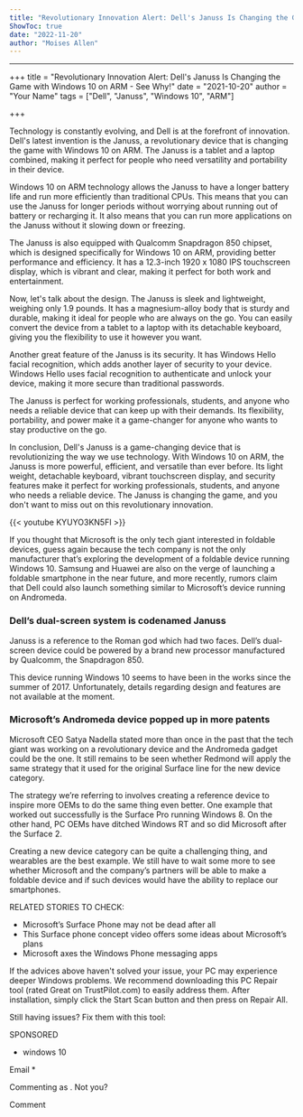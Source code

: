 ```yaml
---
title: "Revolutionary Innovation Alert: Dell's Januss Is Changing the Game with Windows 10 on ARM - See Why!"
ShowToc: true 
date: "2022-11-20"
author: "Moises Allen"
---
```

*****
+++
title = "Revolutionary Innovation Alert: Dell's Januss Is Changing the Game with Windows 10 on ARM - See Why!"
date = "2021-10-20"
author = "Your Name"
tags = ["Dell", "Januss", "Windows 10", "ARM"]

+++

Technology is constantly evolving, and Dell is at the forefront of innovation. Dell's latest invention is the Januss, a revolutionary device that is changing the game with Windows 10 on ARM. The Januss is a tablet and a laptop combined, making it perfect for people who need versatility and portability in their device. 

Windows 10 on ARM technology allows the Januss to have a longer battery life and run more efficiently than traditional CPUs. This means that you can use the Januss for longer periods without worrying about running out of battery or recharging it. It also means that you can run more applications on the Januss without it slowing down or freezing.

The Januss is also equipped with Qualcomm Snapdragon 850 chipset, which is designed specifically for Windows 10 on ARM, providing better performance and efficiency. It has a 12.3-inch 1920 x 1080 IPS touchscreen display, which is vibrant and clear, making it perfect for both work and entertainment.

Now, let's talk about the design. The Januss is sleek and lightweight, weighing only 1.9 pounds. It has a magnesium-alloy body that is sturdy and durable, making it ideal for people who are always on the go. You can easily convert the device from a tablet to a laptop with its detachable keyboard, giving you the flexibility to use it however you want.

Another great feature of the Januss is its security. It has Windows Hello facial recognition, which adds another layer of security to your device. Windows Hello uses facial recognition to authenticate and unlock your device, making it more secure than traditional passwords.

The Januss is perfect for working professionals, students, and anyone who needs a reliable device that can keep up with their demands. Its flexibility, portability, and power make it a game-changer for anyone who wants to stay productive on the go.

In conclusion, Dell's Januss is a game-changing device that is revolutionizing the way we use technology. With Windows 10 on ARM, the Januss is more powerful, efficient, and versatile than ever before. Its light weight, detachable keyboard, vibrant touchscreen display, and security features make it perfect for working professionals, students, and anyone who needs a reliable device. The Januss is changing the game, and you don't want to miss out on this revolutionary innovation.

{{< youtube KYUYO3KN5FI >}} 



If you thought that Microsoft is the only tech giant interested in foldable devices, guess again because the tech company is not the only manufacturer that’s exploring the development of a foldable device running Windows 10. Samsung and Huawei are also on the verge of launching a foldable smartphone in the near future, and more recently, rumors claim that Dell could also launch something similar to Microsoft’s device running on Andromeda.
 
### Dell’s dual-screen system is codenamed Januss
 
Januss is a reference to the Roman god which had two faces. Dell’s dual-screen device could be powered by a brand new processor manufactured by Qualcomm, the Snapdragon 850.
 
This device running Windows 10 seems to have been in the works since the summer of 2017. Unfortunately, details regarding design and features are not available at the moment.
 
### Microsoft’s Andromeda device popped up in more patents
 
Microsoft CEO Satya Nadella stated more than once in the past that the tech giant was working on a revolutionary device and the Andromeda gadget could be the one. It still remains to be seen whether Redmond will apply the same strategy that it used for the original Surface line for the new device category.
 
The strategy we’re referring to involves creating a reference device to inspire more OEMs to do the same thing even better. One example that worked out successfully is the Surface Pro running Windows 8. On the other hand, PC OEMs have ditched Windows RT and so did Microsoft after the Surface 2.
 
Creating a new device category can be quite a challenging thing, and wearables are the best example. We still have to wait some more to see whether Microsoft and the company’s partners will be able to make a foldable device and if such devices would have the ability to replace our smartphones.
 
RELATED STORIES TO CHECK:
 
- Microsoft’s Surface Phone may not be dead after all
 - This Surface phone concept video offers some ideas about Microsoft&#8217;s plans
 - Microsoft axes the Windows Phone messaging apps

 

 
If the advices above haven't solved your issue, your PC may experience deeper Windows problems. We recommend downloading this PC Repair tool (rated Great on TrustPilot.com) to easily address them. After installation, simply click the Start Scan button and then press on Repair All.
 
Still having issues? Fix them with this tool:
 
SPONSORED
 
- windows 10

 
Email * 
 

Commenting as .
Not you?

 
Comment 





